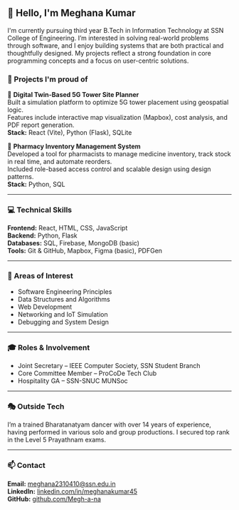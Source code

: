 ## 👋 Hello, I'm Meghana Kumar

I'm currently pursuing third year B.Tech in Information Technology at SSN College of Engineering. I’m interested in solving real-world problems through software, and I enjoy building systems that are both practical and thoughtfully designed. My projects reflect a strong foundation in core programming concepts and a focus on user-centric solutions.

### 🚀 Projects I'm proud of

📡 **Digital Twin-Based 5G Tower Site Planner**  
Built a simulation platform to optimize 5G tower placement using geospatial logic.  
Features include interactive map visualization (Mapbox), cost analysis, and PDF report generation.  
**Stack:** React (Vite), Python (Flask), SQLite

💊 **Pharmacy Inventory Management System**  
Developed a tool for pharmacists to manage medicine inventory, track stock in real time, and automate reorders.  
Included role-based access control and scalable design using design patterns.  
**Stack:** Python, SQL

---

### 💻 Technical Skills  
**Frontend:** React, HTML, CSS, JavaScript  
**Backend:** Python, Flask  
**Databases:** SQL, Firebase, MongoDB (basic)  
**Tools:** Git & GitHub, Mapbox, Figma (basic), PDFGen  

---

### 🧠 Areas of Interest  
- Software Engineering Principles  
- Data Structures and Algorithms  
- Web Development  
- Networking and IoT Simulation  
- Debugging and System Design

---

### 🎓 Roles & Involvement  
- Joint Secretary – IEEE Computer Society, SSN Student Branch  
- Core Committee Member – ProCoDe Tech Club  
- Hospitality GA – SSN-SNUC MUNSoc

---

### 🎭 Outside Tech  
I’m a trained Bharatanatyam dancer with over 14 years of experience, having performed in various solo and group productions. I secured top rank in the Level 5 Prayathnam exams.  

---

### 📫 Contact  
**Email:** meghana2310410@ssn.edu.in  
**LinkedIn:** [linkedin.com/in/meghanakumar45](http://www.linkedin.com/in/meghanakumar45)  
**GitHub:** [github.com/Megh-a-na](https://github.com/Megh-a-na)
